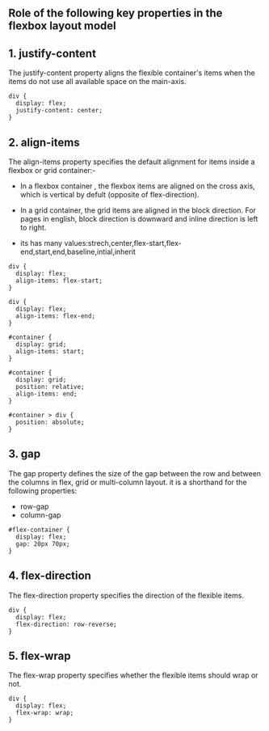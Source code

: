 ## Role of the following key properties in the flexbox layout model      
## 1. justify-content
The justify-content property aligns the flexible container's items when the items do not use all available space on the main-axis.
```
div {
  display: flex;
  justify-content: center;
}
``` 
## 2. align-items
The align-items property specifies the default alignment for items inside a flexbox or grid container:-
* In a flexbox container , the flexbox items are aligned on the cross axis, which is vertical by defult (opposite of flex-direction).
* In a grid container, the grid items are aligned in the block direction. For pages in english, block direction is downward and inline direction is left to right.

* its has many values:strech,center,flex-start,flex-end,start,end,baseline,intial,inherit
```
div {
  display: flex;
  align-items: flex-start;
}
```
```
div {
  display: flex;
  align-items: flex-end;
}
```
```
#container {
  display: grid;
  align-items: start;
}
```
```
#container {
  display: grid;
  position: relative;
  align-items: end;
}

#container > div {
  position: absolute;
}
```
## 3. gap
The gap property defines the size of the gap between the row and between the columns in flex, grid or multi-column layout. it is a shorthand for the following properties:
* row-gap
* column-gap
```
#flex-container {
  display: flex;
  gap: 20px 70px;
}
```
## 4. flex-direction
The flex-direction property specifies the direction of the flexible items.
```
div {
  display: flex;
  flex-direction: row-reverse;
}
```
## 5. flex-wrap
The flex-wrap property specifies whether the flexible items should wrap or not.
```
div {
  display: flex;  
  flex-wrap: wrap;
}
```



